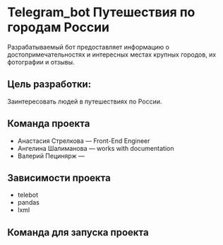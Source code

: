 # Telegram_bot Путешествия по городам России
Разрабатываемый бот предоставляет информацию о достопримечательностях и интересных местах крупных городов, их фотографии и отзывы.
## Цель разработки: 
Заинтересовать людей в путешествиях по России.
## Команда проекта
- Анастасия Стрелкова — Front-End Engineer
- Ангелина Шалиманова — works with documentation
- Валерий Пецинярж — 
## Зависимости проекта
+ telebot
+ pandas
+ lxml
## Команда для запуска проекта
